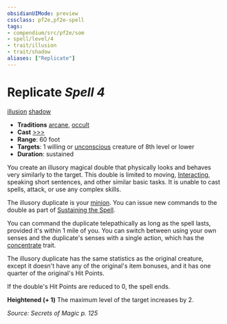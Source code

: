 ```yaml
---
obsidianUIMode: preview
cssclass: pf2e,pf2e-spell
tags:
- compendium/src/pf2e/som
- spell/level/4
- trait/illusion
- trait/shadow
aliases: ["Replicate"]
---
```

# Replicate *Spell 4*   
[illusion](illusion.md "Illusion School Trait")  [shadow](Reference/Rules/Traits/shadow.md "Shadow General Trait")  

- **Traditions** [arcane](arcane.md "Arcane Tradition Trait"), [occult](occult.md "Occult Tradition Trait")
- **Cast** [>>>](chapter-9-playing-the-game.md#Actions "Three-Action") 
- **Range**: 60 foot
- **Targets**: 1 willing or [unconscious](conditions.md#Unconscious) creature of 8th level or lower
- **Duration**: sustained

You create an illusory magical double that physically looks and behaves very similarly to the target. This double is limited to moving, [Interacting](interact.md), speaking short sentences, and other similar basic tasks. It is unable to cast spells, attack, or use any complex skills.

The illusory duplicate is your [minion](minion.md "Minion Creature Trait"). You can issue new commands to the double as part of [Sustaining the Spell](sustain-a-spell.md).

You can command the duplicate telepathically as long as the spell lasts, provided it's within 1 mile of you. You can switch between using your own senses and the duplicate's senses with a single action, which has the [concentrate](concentrate.md "Concentrate Action & Ability Trait") trait.

The illusory duplicate has the same statistics as the original creature, except it doesn't have any of the original's item bonuses, and it has one quarter of the original's Hit Points.

If the double's Hit Points are reduced to 0, the spell ends.

**Heightened (+ 1)** The maximum level of the target increases by 2.

*Source: Secrets of Magic p. 125*